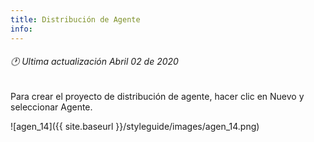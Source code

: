 ```yaml
---
title: Distribución de Agente
info:
---
```

###### 🕐 Ultima actualización Abril 02 de 2020


Para crear el proyecto de distribución de agente, hacer clic en Nuevo y seleccionar Agente.

![agen_14]({{ site.baseurl }}/styleguide/images/agen_14.png)
